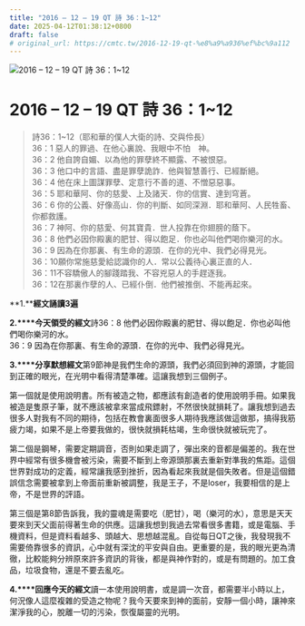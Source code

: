 ```yaml
---
title: "2016 – 12 – 19 QT 詩 36：1~12"
date: 2025-04-12T01:38:12+0800
draft: false
# original_url: https://cmtc.tw/2016-12-19-qt-%e8%a9%a936%ef%bc%9a112
---
```


![2016 – 12 – 19 QT 詩 36：1~12](/images/qt.jpg   "2016 – 12 – 19 QT 詩 36：1~12")

# 2016 – 12 – 19 QT 詩 36：1~12

> 詩36：1~12（耶和華的僕人大衛的詩、交與伶長）  
> 36：1 惡人的罪過、在他心裏說、我眼中不怕　神。  
> 36：2 他自誇自媚、以為他的罪孽終不顯露、不被恨惡。  
> 36：3 他口中的言語、盡是罪孽詭詐．他與智慧善行、已經斷絕。  
> 36：4 他在床上圖謀罪孽、定意行不善的道、不憎惡惡事。  
> 36：5 耶和華阿、你的慈愛、上及諸天．你的信實、達到穹蒼。  
> 36：6 你的公義、好像高山．你的判斷、如同深淵．耶和華阿、人民牲畜、你都救護。  
> 36：7 神阿、你的慈愛、何其寶貴．世人投靠在你翅膀的蔭下。  
> 36：8 他們必因你殿裏的肥甘、得以飽足．你也必叫他們喝你樂河的水。  
> 36：9 因為在你那裏、有生命的源頭．在你的光中、我們必得見光。  
> 36：10願你常施慈愛給認識你的人．常以公義待心裏正直的人．  
> 36：11不容驕傲人的腳踐踏我、不容兇惡人的手趕逐我。  
> 36：12在那裏作孽的人、已經仆倒．他們被推倒、不能再起來。

**1.****經文誦讀3遍**

**2.****今天領受的經文**詩36：8 他們必因你殿裏的肥甘、得以飽足．你也必叫他們喝你樂河的水。  
36：9 因為在你那裏、有生命的源頭．在你的光中、我們必得見光。

**3.****分享默想經文**第9節神是我們生命的源頭，我們必須回到神的源頭，才能回到正確的眼光，在光明中看得清楚準確。這讓我想到三個例子。

第一個就是使用說明書。所有被造之物，都應該有創造者的使用說明手冊。如果我被造是隻原子筆，就不應該被拿來當成飛鏢射，不然很快就損耗了。讓我想到過去很多人對我有不同的期待，包括在教會裏面很多人期待我應該做這做那，搞得我筋疲力竭，如果不是上帝要我做的，很快就損耗枯竭，生命很快就被玩完了。

第二個是鋼琴，需要定期調音，否則如果走調了，彈出來的音都是偏差的。我在世界中經常有很多機會被污染，需要不斷到上帝源頭那裏去重新對準我的焦距。這個世界對成功的定義，經常讓我感到挫折，因為看起來我就是個失敗者。但是這個錯誤信念需要被拿到上帝面前重新被調整，我是王子，不是loser，我要相信的是上帝，不是世界的評語。

第三個是第8節告訴我，我的靈魂是需要吃（肥甘），喝（樂河的水），意思是天天要來到天父面前得著生命的供應。這讓我想到我過去常看很多書籍，或是電腦、手機資料，但是資料看越多、頭越大、思想越混亂。自從每日QT之後，我發現我不需要倚靠很多的資訊，心中就有深沈的平安與自由。更重要的是，我的眼光更為清徹，比較能夠分辨原來許多資訊的背後，都是與神作對的，或是有問題的。加工食品，垃圾食物，還是不要去亂吃。

**4.****回應今天的經文**讀一本使用說明書，或是調一次音，都需要半小時以上，何況像人這麼複雜的受造之物呢？我今天要來到神的面前，安靜一個小時，讓神來潔淨我的心，脫離一切的污染，恢復屬靈的光明。